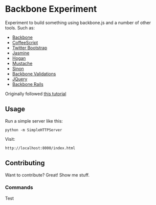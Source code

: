 Backbone Experiment
===================

Experiment to build something using backbone.js and a number of other tools. Such as:

* [Backbone](http://documentcloud.github.com/backbone/)
* [CoffeeScript](http://coffeescript.org/)
* [Twitter Bootstrap](http://twitter.github.com/bootstrap/)
* [Jasmine](http://pivotal.github.com/jasmine/)
* [Hogan](http://twitter.github.com/hogan.js/)
* [Mustache](http://mustache.github.com/)
* [Sinon](http://sinonjs.org/)
* [Backbone Validations](https://github.com/n-time/backbone.validations)
* [JQuery](http://www.jquery.com)
* [Backbone Rails](https://github.com/codebrew/backbone-rails/)

Originally followed [this tutorial](http://net.tutsplus.com/tutorials/javascript-ajax/building-and-testing-a-backbone-app/)


Usage
-----

Run a simple server like this:

    python -m SimpleHTTPServer

Visit:

    http://localhost:8000/index.html


Contributing
------------

Want to contribute? Great! Show me stuff.


### Commands

Test

